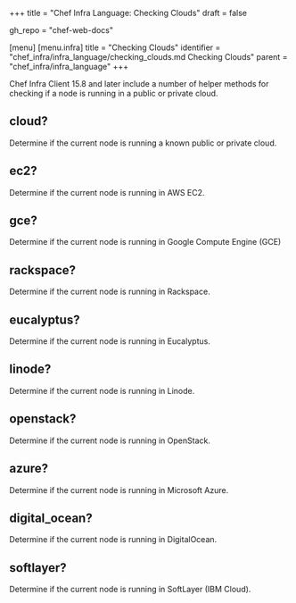 +++
title = "Chef Infra Language: Checking Clouds"
draft = false

gh_repo = "chef-web-docs"

[menu]
  [menu.infra]
    title = "Checking Clouds"
    identifier = "chef_infra/infra_language/checking_clouds.md Checking Clouds"
    parent = "chef_infra/infra_language"
+++

Chef Infra Client 15.8 and later include a number of helper methods for checking if a node is running in a public or private cloud.

## cloud?

Determine if the current node is running a known public or private cloud.

## ec2?

Determine if the current node is running in AWS EC2.

## gce?

Determine if the current node is running in Google Compute Engine (GCE)

## rackspace?

Determine if the current node is running in Rackspace.

## eucalyptus?

Determine if the current node is running in Eucalyptus.

## linode?

Determine if the current node is running in Linode.

## openstack?

Determine if the current node is running in OpenStack.

## azure?

Determine if the current node is running in Microsoft Azure.

## digital_ocean?

Determine if the current node is running in DigitalOcean.

## softlayer?

Determine if the current node is running in SoftLayer (IBM Cloud).

